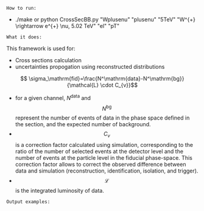 ```
How to run:
```
-  ./make or python CrossSecBB.py  "Wplusenu"   "plusenu"   "5TeV"  "W^{+} \rightarrow e^{+} \nu, 5.02 TeV" "el" "pT"
  
```
What it does:
```
This framework is used for:
-  Cross sections calculation
-  uncertainties propogation using reconstructed distributions


$$ \sigma_\mathrm{fid}=\frac{N^\mathrm{data}-N^\mathrm{bg}}{\mathcal{L} \cdot C_{v}}$$

  * for a given channel, $N^\mathrm{data}$ and $$N^\mathrm{bg}$$ represent the number of events of data in the phase space defined in the section, and the expected number of background.
  * $$C_{v}$$ is a correction factor calculated using simulation, corresponding to the ratio of the number of selected events at the detector level and the number of events at the particle level in the fiducial phase-space. This correction factor allows to correct the observed difference between data and simulation (reconstruction, identification, isolation, and trigger).
  *  $$\mathcal{L}$$ is the integrated luminosity of data.
```
Output examples:
```
